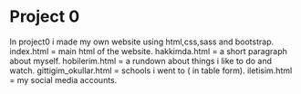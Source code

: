 # Project 0

In project0 i made my own website using html,css,sass and bootstrap.
index.html = main html of the website.
hakkimda.html = a short paragraph about myself.
hobilerim.html = a rundown about things i like to do and watch.
gittigim_okullar.html = schools i went to ( in table form).
iletisim.html = my social media accounts.


